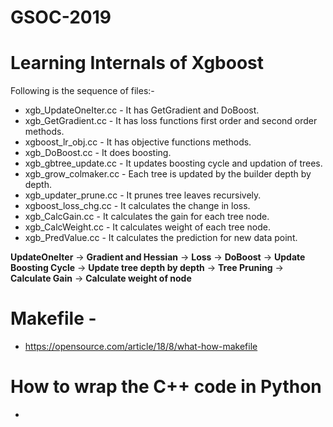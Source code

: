 # GSOC-2019

# Learning Internals of Xgboost

Following is the sequence of files:-

- xgb_UpdateOneIter.cc - It has GetGradient and DoBoost.
- xgb_GetGradient.cc   - It has loss functions first order and second order methods.
- xgboost_lr_obj.cc    - It has objective functions methods.
- xgb_DoBoost.cc       - It does boosting.
- xgb_gbtree_update.cc - It updates boosting cycle and updation of trees.
- xgb_grow_colmaker.cc - Each tree is updated by the builder depth by depth.
- xgb_updater_prune.cc - It prunes tree leaves recursively.
- xgboost_loss_chg.cc  - It calculates the change in loss.
- xgb_CalcGain.cc      - It calculates the gain for each tree node.
- xgb_CalcWeight.cc    - It calculates weight of each tree node.
- xgb_PredValue.cc     - It calculates the prediction for new data point.

**UpdateOneIter** -> **Gradient and Hessian** -> **Loss** -> **DoBoost** -> **Update Boosting Cycle** -> **Update tree depth by depth** -> **Tree Pruning** -> **Calculate Gain** -> **Calculate weight of node**  



# Makefile -
- https://opensource.com/article/18/8/what-how-makefile

# How to wrap the C++ code in Python
- 
